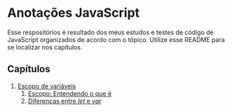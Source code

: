 # Anotações JavaScript

Esse respositórios é resultado dos meus estudos e testes de código de JavaScript organizados de acordo com o tópico. Utilize esse README para se localizar nos capítulos.

## Capítulos
1. [Escopo de variáveis](https://github.com/viniirbr/javascript-anotacoes/tree/main/Escopo%20de%20variaveis)
	1. [Escopo: Entendendo o que é](https://github.com/viniirbr/javascript-anotacoes/blob/main/Escopo%20de%20variaveis/escopo.md)
	2. [Diferenças entre *let* e *var*](https://github.com/viniirbr/javascript-anotacoes/blob/main/Escopo%20de%20variaveis/diferenca%20let%20e%20var.md)
